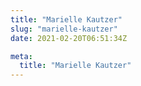 ```yaml
---
title: "Marielle Kautzer"
slug: "marielle-kautzer"
date: 2021-02-20T06:51:34Z

meta:
  title: "Marielle Kautzer"
---
```


